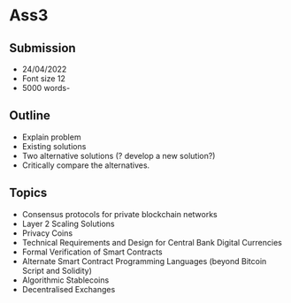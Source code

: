 # Ass3

## Submission

+ 24/04/2022
+ Font size 12
+ 5000 words-

## Outline

+ Explain problem
+ Existing solutions
+ Two alternative solutions (? develop a new solution?)
+ Critically compare the alternatives.

## Topics

* Consensus protocols for private blockchain networks
* Layer 2 Scaling Solutions
* Privacy Coins
* Technical Requirements and Design for Central Bank Digital Currencies
* Formal Verification of Smart Contracts
* Alternate Smart Contract Programming Languages (beyond Bitcoin Script and Solidity)
* Algorithmic Stablecoins
* Decentralised Exchanges

